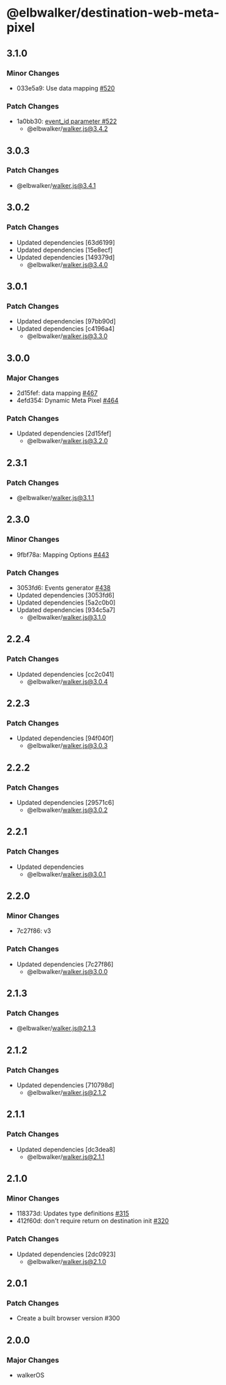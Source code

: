 # @elbwalker/destination-web-meta-pixel

## 3.1.0

### Minor Changes

- 033e5a9: Use data mapping
  [#520](https://github.com/elbwalker/walkerOS/issues/520)

### Patch Changes

- 1a0bb30:
  [event_id parameter #522](https://github.com/elbwalker/walkerOS/issues/522)
  - @elbwalker/walker.js@3.4.2

## 3.0.3

### Patch Changes

- @elbwalker/walker.js@3.4.1

## 3.0.2

### Patch Changes

- Updated dependencies [63d6199]
- Updated dependencies [15e8ecf]
- Updated dependencies [149379d]
  - @elbwalker/walker.js@3.4.0

## 3.0.1

### Patch Changes

- Updated dependencies [97bb90d]
- Updated dependencies [c4196a4]
  - @elbwalker/walker.js@3.3.0

## 3.0.0

### Major Changes

- 2d15fef: data mapping [#467](https://github.com/elbwalker/walkerOS/issues/467)
- 4efd354: Dynamic Meta Pixel
  [#464](https://github.com/elbwalker/walkerOS/issues/464)

### Patch Changes

- Updated dependencies [2d15fef]
  - @elbwalker/walker.js@3.2.0

## 2.3.1

### Patch Changes

- @elbwalker/walker.js@3.1.1

## 2.3.0

### Minor Changes

- 9fbf78a: Mapping Options
  [#443](https://github.com/elbwalker/walkerOS/issues/443)

### Patch Changes

- 3053fd6: Events generator
  [#438](https://github.com/elbwalker/walkerOS/issues/438)
- Updated dependencies [3053fd6]
- Updated dependencies [5a2c0b0]
- Updated dependencies [934c5a7]
  - @elbwalker/walker.js@3.1.0

## 2.2.4

### Patch Changes

- Updated dependencies [cc2c041]
  - @elbwalker/walker.js@3.0.4

## 2.2.3

### Patch Changes

- Updated dependencies [94f040f]
  - @elbwalker/walker.js@3.0.3

## 2.2.2

### Patch Changes

- Updated dependencies [29571c6]
  - @elbwalker/walker.js@3.0.2

## 2.2.1

### Patch Changes

- Updated dependencies
  - @elbwalker/walker.js@3.0.1

## 2.2.0

### Minor Changes

- 7c27f86: v3

### Patch Changes

- Updated dependencies [7c27f86]
  - @elbwalker/walker.js@3.0.0

## 2.1.3

### Patch Changes

- @elbwalker/walker.js@2.1.3

## 2.1.2

### Patch Changes

- Updated dependencies [710798d]
  - @elbwalker/walker.js@2.1.2

## 2.1.1

### Patch Changes

- Updated dependencies [dc3dea8]
  - @elbwalker/walker.js@2.1.1

## 2.1.0

### Minor Changes

- 118373d: Updates type definitions
  [#315](https://github.com/elbwalker/walkerOS/issues/315)
- 412f60d: don't require return on destination init
  [#320](https://github.com/elbwalker/walkerOS/issues/320)

### Patch Changes

- Updated dependencies [2dc0923]
  - @elbwalker/walker.js@2.1.0

## 2.0.1

### Patch Changes

- Create a built browser version #300

## 2.0.0

### Major Changes

- walkerOS
